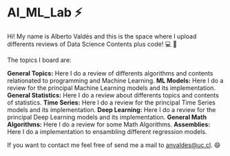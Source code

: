 # AI_ML_Lab ⚡

Hi! My name is Alberto Valdés and this is the space where I upload differents reviews of Data Science Contents plus code! 💻 🧮

The topics I board are:

**General Topics:** Here I do a review of differents algorithms and contents relationated to programming and Machine Learning.
**ML Models:** Here I do a review for the principal Machine Learning models and its implementation.
**General Statistics:** Here I do a review about differents topics and contents of statistics.
**Time Series:** Here I do a review for the principal Time Series models and its implementation.
**Deep Learning:** Here I do a review for the principal Deep Learning models and its implementation.
**General Math Algorithms:** Here I do a review for some Math Algorithms.
**Assemblies:** Here I do a implementation to ensambling different regression models.

If you want to contact me feel free of send me a mail to anvaldes@uc.cl. 😄

